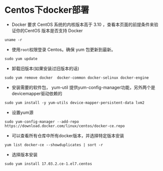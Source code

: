 # Centos下docker部署

* Docker 要求 CentOS 系统的内核版本高于 3.10 ，查看本页面的前提条件来验证你的CentOS 版本是否支持 Docker

```
uname -r
```

* 使用`root`权限登录 Centos。确保 yum 包更新到最新。

```
sudo yum update
```

* 卸载旧版本\(如果安装过旧版本的话\)

```
sudo yum remove docker  docker-common docker-selinux docker-engine
```

* 安装需要的软件包， yum-util 提供yum-config-manager功能，另外两个是devicemapper驱动依赖的

```
sudo yum install -y yum-utils device-mapper-persistent-data lvm2
```

* 设置yum源

```
sudo yum-config-manager --add-repo https://download.docker.com/linux/centos/docker-ce.repo
```

* 可以查看所有仓库中所有docker版本，并选择特定版本安装

```
yum list docker-ce --showduplicates | sort -r
```

* 选择版本安装

```
sudo yum install 17.03.2.ce-1.el7.centos  
```



